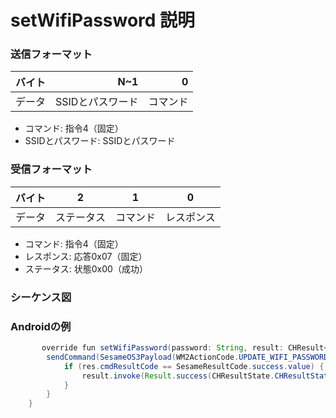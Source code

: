 # setWifiPassword 説明

### 送信フォーマット

|  バイト  |      N~1 |       0 |
|:------:|---------:|--------:|
| データ   | SSIDとパスワード	 | コマンド |

- コマンド: 指令4（固定）
- SSIDとパスワード: SSIDとパスワード

### 受信フォーマット
| バイト  |    2 |   1   |     0      |
|:---:|:----:|:----:|:-----:|
| データ | ステータス  | コマンド |レスポンス   |
- コマンド: 指令4（固定）
- レスポンス: 応答0x07（固定）
- ステータス: 状態0x00（成功）

### シーケンス図
<!-- ![アイコン](scanwifissid.svg) -->

### Androidの例
```java
       override fun setWifiPassword(password: String, result: CHResult<CHEmpty>) {
        sendCommand(SesameOS3Payload(WM2ActionCode.UPDATE_WIFI_PASSWORD.value, password.toByteArray())) { res ->
            if (res.cmdResultCode == SesameResultCode.success.value) { //                L.d("hcia", "設定密碼完畢:" + String(res.payload))
                result.invoke(Result.success(CHResultState.CHResultStateBLE(CHEmpty())))
            }
        }
    }

